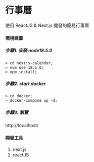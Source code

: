 # 行事曆
使用 ReactJS & Next.js 開發的簡易行事曆<br />

#### 環境建置
##### 步驟1. 安裝 node18.5.0
```
> cd nextjs-calendar;
> nvm use 18.5.0;
> npm install;
```

##### 步驟2. start docker
```
> cd docker;
> docker-compose up -d;
```

##### 步驟3. 瀏覽
http://localhost/

#### 開發工具
1. next.js
2. reactJS